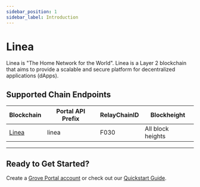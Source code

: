 ```yaml
---
sidebar_position: 1
sidebar_label: Introduction
---
```


# Linea

Linea is "The Home Network for the World". Linea is a Layer 2 blockchain that aims to provide a scalable and secure platform for decentralized applications (dApps).

## Supported Chain Endpoints

| Blockchain                 | Portal API Prefix     | RelayChainID | Blockheight       |
| -------------------------- | --------------------- | ------------ | ----------------- |
| [Linea](./endpoints/linea)   | linea                 | F030         | All block heights |

---

## Ready to Get Started?

Create a [Grove Portal account](https://portal.grove.city) or check out our [Quickstart Guide](/guides/getting-started/quickstart).
